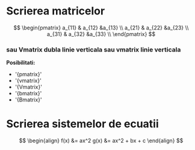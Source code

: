 # Scrierea matricelor
$$
\begin{pmatrix}
a_{11} & a_{12} &a_{13} \\
a_{21} & a_{22} &a_{23} \\
a_{31} & a_{32} &a_{33} \\
\end{pmatrix}
$$
### sau Vmatrix dubla linie verticala sau vmatrix linie verticala

**Posibilitati:**
- '{pmatrix}'
- '{vmatrix}'
- '{Vmatrix}'
- '{bmatrix}'
- '{Bmatrix}'

# Scrierea sistemelor de ecuatii

$$
\begin{align}
f(x) &= ax^2
g(x) &= ax^2 + bx + c
\end{align}
$$

